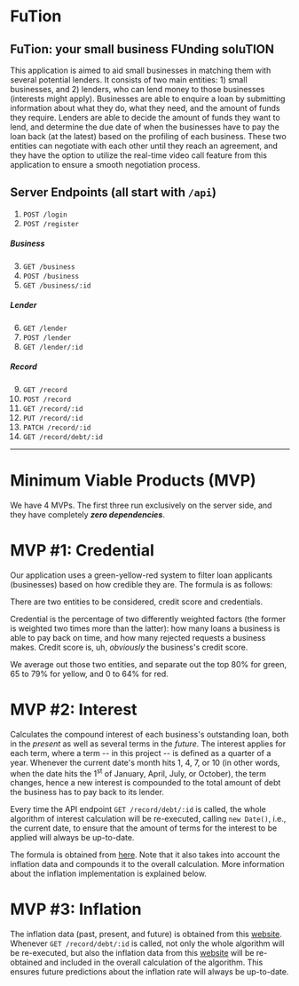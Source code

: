 # FuTion

## FuTion: your small business FUnding soluTION

This application is aimed to aid small businesses in matching them with several potential lenders. It consists of two main entities: 1) small businesses, and 2) lenders, who can lend money to those businesses (interests might apply). Businesses are able to enquire a loan by submitting information about what they do, what they need, and the amount of funds they require. Lenders are able to decide the amount of funds they want to lend, and determine the due date of when the businesses have to pay the loan back (at the latest) based on the profiling of each business. These two entities can negotiate with each other until they reach an agreement, and they have the option to utilize the real-time video call feature from this application to ensure a smooth negotiation process.

## Server Endpoints (all start with `/api`)

1. `POST /login`
2. `POST /register`

##### Business

3. `GET /business`
4. `POST /business`
5. `GET /business/:id`

##### Lender

6. `GET /lender`
7. `POST /lender`
8. `GET /lender/:id`

##### Record

9. `GET /record`
10. `POST /record`
11. `GET /record/:id`
12. `PUT /record/:id`
13. `PATCH /record/:id`
14. `GET /record/debt/:id`

---

# Minimum Viable Products (MVP)

We have 4 MVPs. The first three run exclusively on the server side, and they have completely **_zero dependencies_**.

# MVP \#1: Credential

Our application uses a green-yellow-red system to filter loan applicants (businesses) based on how credible they are. The formula is as follows:

There are two entities to be considered, credit score and credentials.

Credential is the percentage of two differently weighted factors (the former is weighted two times more than the latter): how many loans a business is able to pay back on time, and how many rejected requests a business makes.
Credit score is, uh, _obviously_ the business's credit score.

We average out those two entities, and separate out the top 80% for green, 65 to 79% for yellow, and 0 to 64% for red.

# MVP \#2: Interest

Calculates the compound interest of each business's outstanding loan, both in the _present_ as well as several terms in the _future_. The interest applies for each term, where a term -- in this project -- is defined as a quarter of a year. Whenever the current date's month hits 1, 4, 7, or 10 (in other words, when the date hits the 1<sup>st</sup> of January, April, July, or October), the term changes, hence a new interest is compounded to the total amount of debt the business has to pay back to its lender.

Every time the API endpoint `GET /record/debt/:id` is called, the whole algorithm of interest calculation will be re-executed, calling `new Date()`, i.e., the current date, to ensure that the amount of terms for the interest to be applied will always be up-to-date.

The formula is obtained from [here](https://math.stackexchange.com/questions/2113705/can-interest-and-inflation-rates-be-combined). Note that it also takes into account the inflation data and compounds it to the overall calculation. More information about the inflation implementation is explained below.

# MVP \#3: Inflation

The inflation data (past, present, and future) is obtained from this [website](https://data.oecd.org/price/inflation-forecast.htm). Whenever `GET /record/debt/:id` is called, not only the whole algorithm will be re-executed, but also the inflation data from this [website](https://data.oecd.org/price/inflation-forecast.htm) will be re-obtained and included in the overall calculation of the algorithm. This ensures future predictions about the inflation rate will always be up-to-date.
